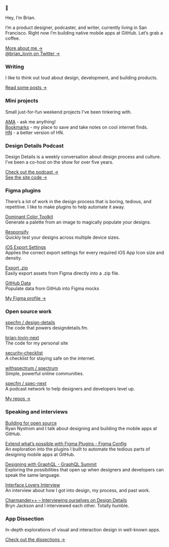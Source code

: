 👾 

Hey, I’m Brian.

I’m a product designer, podcaster, and writer, currently living in San Francisco. Right now I’m building native mobile apps at GitHub. Let’s grab a coffee.

[More about me &rarr;](https://brianlovin.com/about) <br />
[@brian_lovin on Twitter &rarr;](https://twitter.com/brian_lovin)

### Writing
I like to think out loud about design, development, and building products.

[Read some posts &rarr;](https://brianlovin.com/overthought)

### Mini projects
Small just-for-fun weekend projects I've been tinkering with.

[AMA](https://brianlovin.com/ama) - ask me anything!<br />
[Bookmarks](https://brianlovin.com/bookmarks) - my place to save and take notes on cool internet finds.<br />
[HN](https://brianlovin.com/hn) - a better version of HN.

### Design Details Podcast
Design Details is a weekly conversation about design process and culture. I’ve been a co-host on the show for over five years.

[Check out the podcast &rarr;](https://designdetails.fm/episodes)<br />
[See the site code &rarr;](https://github.com/specfm/design-details)

### Figma plugins
There’s a lot of work in the design process that is boring, tedious, and repetitive. I like to make plugins to help automate it away.

[Dominant Color Toolkit](https://www.figma.com/c/plugin/744725347356614754/Dominant-Color-Toolkit-🎨)<br />
Generate a palette from an image to magically populate your designs.

[Responsify](https://www.figma.com/c/plugin/743654854885744527/Responsify-⚡%EF%B8%8F)<br />
Quickly test your designs across multiple device sizes.

[iOS Export Settings](https://www.figma.com/c/plugin/747172434405306948/iOS-Export-Settings)<br />
Applies the correct export settings for every required iOS App Icon size and density.

[Export .zip](https://www.figma.com/c/plugin/747228167548695118/Export-.zip)<br />
Easily export assets from Figma directly into a .zip file.

[GitHub Data](https://github.com/brianlovin/figma-github-data)<br />
Populate data from GitHub into Figma mocks

[My Figma profile &rarr;](https://figma.com/@brian)

### Open source work

[specfm / design-details](https://github.com/specfm/design-details)<br />
The code that powers designdetails.fm.

[brian-lovin-next](https://github.com/brianlovin/brian-lovin-next)<br />
The code for my personal site

[security-checklist](https://github.com/brianlovin/security-checklist)<br />
A checklist for staying safe on the internet.

[withspectrum / spectrum](https://github.com/withspectrum/spectrum)<br />
Simple, powerful online communities.

[specfm / spec-next](https://github.com/specfm/spec-next)<br />
A podcast network to help designers and developers level up.

[My repos &rarr;](https://github.com/brianlovin?tab=repositories)

### Speaking and interviews

[Building for open source](https://www.swiftbysundell.com/podcast/67/)<br />
Ryan Nystrom and I talk about designing and building the mobile apps at GitHub.

[Extend what’s possible with Figma Plugins - Figma Config](https://www.youtube.com/watch?v=SyS3h3kmBnY)<br />
An exploration into the plugins I built to automate the tedious parts of designing mobile apps at GitHub.

[Designing with GraphQL - GraphQL Summit](https://www.youtube.com/watch?v=6MBBTdu8v6E)<br />
Exploring the possibilities that open up when designers and developers can speak the same language.

[Interface Lovers Interview](https://interfacelovers.com/interviews/brian-lovin)<br />
An interview about how I got into design, my process, and past work.

[Charmander++ – Interviewing ourselves on Design Details](https://spec.fm/podcasts/design-details/79352)<br />
Bryn Jackson and I interviewed each other. Totally humble.

### App Dissection
In-depth explorations of visual and interaction design in well-known apps.

[Check out the dissections &rarr;](https://brianlovin.com/design-details)
